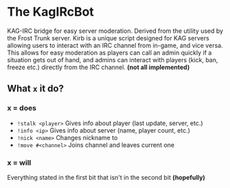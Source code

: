 # The KagIRcBot #
KAG-IRC bridge for easy server moderation. Derived from the utility used by the Frost Trunk server. Kirb is a unique script designed for KAG servers allowing users to interact with an IRC channel from in-game, and vice versa. This allows for easy moderation as players can call an admin quickly if a situation gets out of hand, and admins can interact with players (kick, ban, freeze etc.) directly from the IRC channel. **(not all implemented)**

## What `x` it do? ##
### x = does ###
- `!stalk <player>` Gives info about player (last update, server, etc.)
- `!info <ip>` Gives info about server (name, player count, etc.)
- `!nick <name>` Changes nickname to <name>
- `!move #<channel>` Joins channel and leaves current one

### x = will ###
Everything stated in the first bit that isn't in the second bit **(hopefully)**
